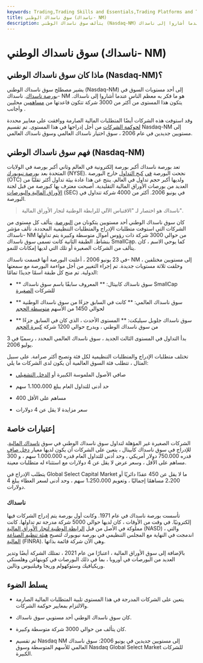 ```yaml
---
keywords: Trading,Trading Skills and Essentials,Trading Platforms and Tools,Trading Skills,Platforms and Tools
title: سوق ناسداك الوطني (ناسداك- NM)
description: يتألف سوق ناسداك الوطني (Nasdaq-NM) من أكثر من 3000 شركة ، وهو ما اعتقده معظم الناس عندما أشاروا إلى ناسداك.
---
```


# سوق ناسداك الوطني (ناسداك- NM)
## ماذا كان سوق ناسداك الوطني (Nasdaq-NM)؟

يشير مصطلح سوق ناسداك الوطني (Nasdaq-NM) إلى أحد مستويات السوق في [بورصة ناسداك](/nasdaq). ناسداك- NM هو ما فكر به معظم الناس عندما أشاروا إلى ناسداك. يتكون هذا المستوى من أكثر من 3000 شركة تتكون قاعدتها من [مساهمين](/shareholder) محليين وأجانب .

وقد استوفت هذه الشركات أيضًا المتطلبات المالية الصارمة ووافقت على معايير محددة [لحوكمة الشركات](/corporategovernance) من أجل إدراجها في هذا المستوى. تم تقسيم Nasdaq-NM إلى مستويين جديدين في عام 2006 ، سوق اختيار ناسداك العالمي وسوق ناسداك العالمي.

## فهم سوق ناسداك الوطني (Nasdaq-NM)

تعد بورصة ناسداك أكبر بورصة إلكترونية في العالم وثاني أكبر بورصة في الولايات المتحدة بعد [بورصة نيويورك](/nyse) (NYSE). نجحت البورصة [في](/otc) [كبح التداول](/curbtrading) خارج البورصة (OTC) ولديها أكبر حجم تداول في العالم. ينتج عن هذا عادة بيئة تداول أكثر تقلبًا من العديد من بورصات الأوراق المالية التقليدية. أصبحت معترف بها كبورصة من قبل لجنة [الأوراق المالية والبورصات](/sec) (SEC) في يونيو 2006. أكثر من 4000 شركة تتداول في البورصة.

> ناسداك هو اختصار لـ "الاقتباس الآلي للرابطة الوطنية لتجار الأوراق المالية".

>

كان سوق ناسداك الوطني أحد مستويين يتكونان من [البورصة](/exchange). يتألف كل مستوى من الشركات التي استوفت متطلبات الإدراج والمتطلبات التنظيمية المحددة. تألف مؤشر ناسداك- NM من حوالي 3000 شركة ذات رؤوس أموال متوسطة وكبيرة يتم تداولها بنشاط. الطبقة الثانية كانت تسمى سوق ناسداك SmallCap. كما يوحي الاسم ، كان يتألف من الشركات الصغيرة أو تلك التي لديها إمكانات للنمو.

في 23 يونيو 2006 ، أعلنت البورصة أنها قسمت ناسداك- NM إلى مستويين مختلفين ، وخلقت ثلاثة مستويات جديدة. تم إجراء التغيير من أجل مواءمة البورصة مع سمعتها الدولية. تم منح كل طبقة اسمًا جديدًا تمامًا:

- ** سوق ناسداك كابيتال: ** المعروف سابقًا باسم سوق ناسداك SmallCap للشركات [الصغيرة](/small-cap)

- ** سوق ناسداك العالمي: ** كانت في السابق جزءًا من سوق ناسداك الوطنية لحوالي 1450 من الأسهم [متوسطة الحجم](/midcapstock)

- ** سوق ناسداك جلوبل سيليكت: ** المستوى الأحدث ، الذي كان في السابق جزءًا من سوق ناسداك الوطني ، ويدرج حوالي 1200 شركة [كبيرة الحجم](/large-cap)

بدأ التداول في المستوى الثالث الجديد ، سوق ناسداك العالمي المحدد ، رسميًا في 3 يوليو 2006.

تختلف متطلبات الإدراج والمتطلبات التنظيمية لكل فئة وتصبح أكثر صرامة. على سبيل المثال ، تتطلب فئة السوق العالمية أن يكون لدى الشركات ما يلي:

- صافي الأصول الملموسة الكبيرة أو [الدخل التشغيلي](/operatingincome)

- حد أدنى للتداول العام يبلغ 1،100،000 سهم

- 400 مساهم على الأقل

- سعر مزايدة لا يقل عن 4 دولارات

## إعتبارات خاصة

الشركات الصغيرة غير المؤهلة لتداول سوق ناسداك الوطني في سوق [ناسداك المالية](/nasdaq-smallcap-market). للإدراج في سوق ناسداك كابيتال ، يتعين على الشركات أن يكون لديها معيار [دخل صافٍ](/netincome) قدره 750.000 دولار أمريكي ، وحد أدنى للتداول العام قدره 1.000.000 سهم ، و 300 مساهم على الأقل ، وسعر عرض لا يقل عن 4 دولارات مع استثناء له متطلبات معينة.

يتطلب الإدراج في Global Select Capital Market ما لا يقل عن 450 عقدًا دائريًا أو 2،200 مساهمًا إجماليًا ، وتعويم 1،250،000 سهم ، وحد أدنى لسعر العطاء يبلغ 4 دولارات.

### ناسداك

تأسست بورصة ناسداك في عام 1971. وكانت أول بورصة يتم إدراج الشركات فيها إلكترونيًا. في وقت من الأوقات ، كان لديها حوالي 5000 شركة مدرجة تم تداولها. كانت مملوكة في الأصل من قبل [الرابطة الوطنية لتجار الأوراق المالية](/nasd) (NASD) ، والتي اندمجت في النهاية مع المجلس التنظيمي في بورصة نيويورك لتصبح [هيئة تنظيم الصناعة المالية](/finra) (FINRA). وهي الآن شركة قائمة بذاتها.

بالإضافة إلى سوق الأوراق المالية ، اعتبارًا من عام 2021 ، تمتلك الشركة أيضًا وتدير العديد من البورصات في أوروبا ، بما في ذلك البورصات في كوبنهاغن وهلسنكي وريكيافيك وستوكهولم وريجا وفيلنيوس وتالين.

## يسلط الضوء

- يتعين على الشركات المدرجة في هذا المستوى تلبية المتطلبات المالية الصارمة والالتزام بمعايير حوكمة الشركات.

- كان سوق ناسداك الوطني أحد مستويي سوق ناسداك.

- كان يتألف من حوالي 3000 شركة متوسطة وكبيرة.

- تم تقسيم Nasdaq NM إلى مستويين جديدين في يونيو 2006: سوق ناسداك العالمي للأسهم المتوسطة وسوق Nasdaq Global Select Market للشركات الكبيرة.

